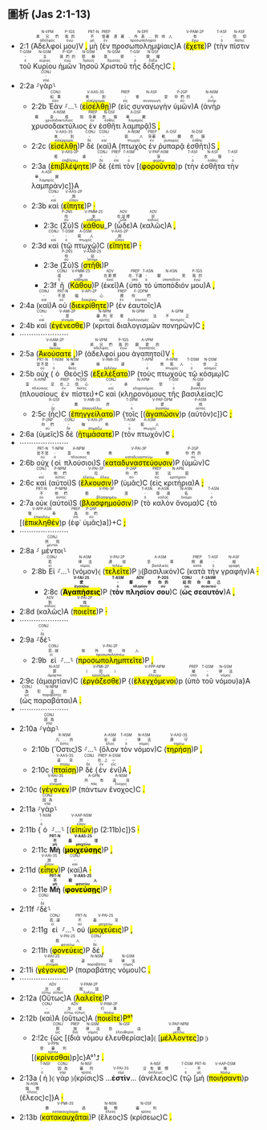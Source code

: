 ## 圖析 (Jas 2:1-13)

- 2:1 (<RUBY><ruby><ruby>Ἀδελφοί<rt>ἀδελφός</rt></ruby><rt>弟兄們</rt></ruby><rt>N-VPM</rt></RUBY> <RUBY><ruby><ruby>μου<rt>ἐγώ</rt></ruby><rt>我的</rt></ruby><rt>P-1GS</rt></RUBY>)V <mark class='punctuation'>,</mark> <RUBY><ruby><ruby>μὴ<rt>μή</rt></ruby><rt>不</rt></ruby><rt>PRT-N</rt></RUBY> (<RUBY><ruby><ruby>ἐν<rt>ἐν</rt></ruby><rt>懷著</rt></ruby><rt>PREP</rt></RUBY> <RUBY><ruby><ruby>προσωπολημψίαις<rt>προσωποληψία</rt></ruby><rt>憑著...外表...對待人</rt></ruby><rt>N-DPF</rt></RUBY>)A (<RUBY><ruby><ruby><mark class='verb'>ἔχετε</mark><rt>ἔχω</rt></ruby><rt>有</rt></ruby><rt>V-PAM-2P</rt></RUBY>)P (<RUBY><ruby><ruby>τὴν<rt>ὀ</rt></ruby><rt>-</rt></ruby><rt>T-ASF</rt></RUBY> <RUBY><ruby><ruby>πίστιν<rt>πίστις</rt></ruby><rt>信仰</rt></ruby><rt>N-ASF</rt></RUBY> <RUBY><ruby><ruby>τοῦ<rt>ὀ</rt></ruby><rt>-</rt></ruby><rt>T-GSM</rt></RUBY> <RUBY><ruby><ruby>Κυρίου<rt>κύριος</rt></ruby><rt>主</rt></ruby><rt>N-GSM</rt></RUBY> <RUBY><ruby><ruby>ἡμῶν<rt>ἐγώ</rt></ruby><rt>我們的</rt></ruby><rt>P-1GP</rt></RUBY> <RUBY><ruby><ruby>Ἰησοῦ<rt>Ἰησοῦς</rt></ruby><rt>耶穌</rt></ruby><rt>N-GSM</rt></RUBY> <RUBY><ruby><ruby>Χριστοῦ<rt>Χριστός</rt></ruby><rt>基督</rt></ruby><rt>N-GSM</rt></RUBY> <RUBY><ruby><ruby>τῆς<rt>ὀ</rt></ruby><rt>-</rt></ruby><rt>T-GSF</rt></RUBY> <RUBY><ruby><ruby>δόξης<rt>δόξα</rt></ruby><rt>榮耀</rt></ruby><rt>N-GSF</rt></RUBY>)C <mark class='punctuation'>.</mark>
- 2:2a ⸉<RUBY><ruby><ruby>γὰρ<rt>γάρ</rt></ruby><rt>-</rt></ruby><rt>CONJ</rt></RUBY>⸊
	- 2:2b <RUBY><ruby><ruby>Ἐὰν<rt>ἐάν</rt></ruby><rt>如果</rt></ruby><rt>CONJ</rt></RUBY> ⸉...⸊ (<RUBY><ruby><ruby><mark class='verb'>εἰσέλθῃ</mark><rt>εἰσέρχομαι</rt></ruby><rt>來到</rt></ruby><rt>V-AAS-3S</rt></RUBY>)P (<RUBY><ruby><ruby>εἰς<rt>εἰς</rt></ruby><rt>-</rt></ruby><rt>PREP</rt></RUBY> <RUBY><ruby><ruby>συναγωγὴν<rt>συναγωγή</rt></ruby><rt>會堂</rt></ruby><rt>N-ASF</rt></RUBY> <RUBY><ruby><ruby>ὑμῶν<rt>σύ</rt></ruby><rt>你們的</rt></ruby><rt>P-2GP</rt></RUBY>)A (<RUBY><ruby><ruby>ἀνὴρ<rt>ἀνήρ</rt></ruby><rt>人</rt></ruby><rt>N-NSM</rt></RUBY> <RUBY><ruby><ruby>χρυσοδακτύλιος<rt>χρυσοδακτύλιος</rt></ruby><rt>戴金戒指</rt></ruby><rt>A-NSM</rt></RUBY> <RUBY><ruby><ruby>ἐν<rt>ἐν</rt></ruby><rt>穿著</rt></ruby><rt>PREP</rt></RUBY> <RUBY><ruby><ruby>ἐσθῆτι<rt>ἐσθής</rt></ruby><rt>衣服</rt></ruby><rt>N-DSF</rt></RUBY> <RUBY><ruby><ruby>λαμπρᾷ<rt>λαμπρός</rt></ruby><rt>華麗</rt></ruby><rt>A-DSF</rt></RUBY>)S <mark class='punctuation'>,</mark> 
	- 2:2c (<RUBY><ruby><ruby><mark class='verb'>εἰσέλθῃ</mark><rt>εἰσέρχομαι</rt></ruby><rt>來到</rt></ruby><rt>V-AAS-3S</rt></RUBY>)P <RUBY><ruby><ruby>δὲ<rt>δέ</rt></ruby><rt>-</rt></ruby><rt>CONJ</rt></RUBY> (<RUBY><ruby><ruby>καὶ<rt>καί</rt></ruby><rt>-</rt></ruby><rt>CONJ</rt></RUBY>)A (<RUBY><ruby><ruby>πτωχὸς<rt>πτωχός</rt></ruby><rt>窮人</rt></ruby><rt>A-NSM</rt></RUBY> <RUBY><ruby><ruby>ἐν<rt>ἐν</rt></ruby><rt>穿著</rt></ruby><rt>PREP</rt></RUBY> <RUBY><ruby><ruby>ῥυπαρᾷ<rt>ῥυπαρός</rt></ruby><rt>骯髒</rt></ruby><rt>A-DSF</rt></RUBY> <RUBY><ruby><ruby>ἐσθῆτι<rt>ἐσθής</rt></ruby><rt>衣服</rt></ruby><rt>N-DSF</rt></RUBY>)S <mark class='punctuation'>,</mark>
	- 2:3a (<RUBY><ruby><ruby><mark class='verb'>ἐπιβλέψητε</mark><rt>ἐπιβλέπω</rt></ruby><rt>看重</rt></ruby><rt>V-AAS-2P</rt></RUBY>)P <RUBY><ruby><ruby>δὲ<rt>δέ</rt></ruby><rt>-</rt></ruby><rt>CONJ</rt></RUBY> {<RUBY><ruby><ruby>ἐπὶ<rt>ἐπί</rt></ruby><rt>-</rt></ruby><rt>PREP</rt></RUBY> <RUBY><ruby><ruby>τὸν<rt>ὀ</rt></ruby><rt>-</rt></ruby><rt>T-ASM</rt></RUBY> [(<RUBY><ruby><ruby><mark class='ptc'>φοροῦντα</mark><rt>φορέω</rt></ruby><rt>穿</rt></ruby><rt>V-PAP-ASM</rt></RUBY>)p (<RUBY><ruby><ruby>τὴν<rt>ὀ</rt></ruby><rt>-</rt></ruby><rt>T-ASF</rt></RUBY> <RUBY><ruby><ruby>ἐσθῆτα<rt>ἐσθής</rt></ruby><rt>衣服</rt></ruby><rt>N-ASF</rt></RUBY> <RUBY><ruby><ruby>τὴν<rt>ὀ</rt></ruby><rt>-</rt></ruby><rt>T-ASF</rt></RUBY> <RUBY><ruby><ruby>λαμπρὰν<rt>λαμπρός</rt></ruby><rt>華麗</rt></ruby><rt>A-ASF</rt></RUBY>)c]}A 
	- 2:3b <RUBY><ruby><ruby>καὶ<rt>καί</rt></ruby><rt>-</rt></ruby><rt>CONJ</rt></RUBY> (<RUBY><ruby><ruby><mark class='verb'>εἴπητε</mark><rt>εἶπον</rt></ruby><rt>說</rt></ruby><rt>V-AAS-2P</rt></RUBY>)P <mark class='punctuation'>·</mark> 
		- 2:3c (<RUBY><ruby><ruby>Σὺ<rt>σύ</rt></ruby><rt>你</rt></ruby><rt>P-2NS</rt></RUBY>)S (<RUBY><ruby><ruby><mark class='verb'>κάθου</mark><rt>κάθημαι</rt></ruby><rt>坐</rt></ruby><rt>V-PMM-2S</rt></RUBY>_P (<RUBY><ruby><ruby>ὧδε<rt>ὧδε</rt></ruby><rt>在這裡</rt></ruby><rt>ADV</rt></RUBY>)A (<RUBY><ruby><ruby>καλῶς<rt>καλῶς</rt></ruby><rt>好</rt></ruby><rt>ADV</rt></RUBY>)A <mark class='punctuation'>,</mark> 
	- 2:3d <RUBY><ruby><ruby>καὶ<rt>καί</rt></ruby><rt>-</rt></ruby><rt>CONJ</rt></RUBY> (<RUBY><ruby><ruby>τῷ<rt>ὀ</rt></ruby><rt>-</rt></ruby><rt>T-DSM</rt></RUBY> <RUBY><ruby><ruby>πτωχῷ<rt>πτωχός</rt></ruby><rt>窮人</rt></ruby><rt>A-DSM</rt></RUBY>)C (<RUBY><ruby><ruby><mark class='verb'>εἴπητε</mark><rt>εἶπον</rt></ruby><rt>說</rt></ruby><rt>V-AAS-2P</rt></RUBY>)P <mark class='punctuation'>·</mark> 
		- 2:3e (<RUBY><ruby><ruby>Σὺ<rt>σύ</rt></ruby><rt>你</rt></ruby><rt>P-2NS</rt></RUBY>)S (<RUBY><ruby><ruby><mark class='verb'>στῆθι</mark><rt>ἵστημι</rt></ruby><rt>站</rt></ruby><rt>V-AAM-2S</rt></RUBY>)P
		- 2:3f <RUBY><ruby><ruby>ἢ<rt>ἤ</rt></ruby><rt>或</rt></ruby><rt>CONJ</rt></RUBY> (<RUBY><ruby><ruby><mark class='verb'>Κάθου</mark><rt>κάθημαι</rt></ruby><rt>坐</rt></ruby><rt>V-PMM-2S</rt></RUBY>)P (<RUBY><ruby><ruby>ἐκεῖ<rt>ἐκεῖ</rt></ruby><rt>在那裡</rt></ruby><rt>ADV</rt></RUBY>)A (<RUBY><ruby><ruby>ὑπὸ<rt>ὑπό</rt></ruby><rt>在...下邊</rt></ruby><rt>PREP</rt></RUBY> <RUBY><ruby><ruby>τὸ<rt>ὀ</rt></ruby><rt>-</rt></ruby><rt>T-ASN</rt></RUBY> <RUBY><ruby><ruby>ὑποπόδιόν<rt>ὑποπόδιον</rt></ruby><rt>腳凳</rt></ruby><rt>N-ASN</rt></RUBY> <RUBY><ruby><ruby>μου<rt>ἐγώ</rt></ruby><rt>我的</rt></ruby><rt>P-1GS</rt></RUBY>)A <mark class='punctuation'>,</mark>
- 2:4a (<RUBY><ruby><ruby>καὶ<rt>καί</rt></ruby><rt>-</rt></ruby><rt>CONJ</rt></RUBY>)A <RUBY><ruby><ruby>οὐ<rt>οὐ</rt></ruby><rt>不是</rt></ruby><rt>PRT-N</rt></RUBY> (<RUBY><ruby><ruby><mark class='verb'>διεκρίθητε</mark><rt>διακρίνω</rt></ruby><rt>偏心</rt></ruby><rt>V-API-2P</rt></RUBY>)P (<RUBY><ruby><ruby>ἐν<rt>ἐν</rt></ruby><rt>裡</rt></ruby><rt>PREP</rt></RUBY> <RUBY><ruby><ruby>ἑαυτοῖς<rt>ἑαυτοῦ</rt></ruby><rt>你們</rt></ruby><rt>F-2DPM</rt></RUBY>)A 
- 2:4b <RUBY><ruby><ruby>καὶ<rt>καί</rt></ruby><rt>-</rt></ruby><rt>CONJ</rt></RUBY> (<RUBY><ruby><ruby><mark class='verb'>ἐγένεσθε</mark><rt>γίνομαι</rt></ruby><rt>是</rt></ruby><rt>V-AMI-2P</rt></RUBY>)P (<RUBY><ruby><ruby>κριταὶ<rt>κριτής</rt></ruby><rt>審判官</rt></ruby><rt>N-NPM</rt></RUBY> <RUBY><ruby><ruby>διαλογισμῶν<rt>διαλογισμός</rt></ruby><rt>看法</rt></ruby><rt>N-GPM</rt></RUBY> <RUBY><ruby><ruby>πονηρῶν<rt>πονηρός</rt></ruby><rt>不正</rt></ruby><rt>A-GPM</rt></RUBY>)C <mark class='punctuation'>;</mark>
- ⋯⋯⋯⋯⋯⋯⋯
- 2:5a (<RUBY><ruby><ruby><mark class='verb'>Ἀκούσατε</mark><rt>ἀκούω</rt></ruby><rt>聽</rt></ruby><rt>V-AAM-2P</rt></RUBY> <mark class='punctuation'>,</mark>)P (<RUBY><ruby><ruby>ἀδελφοί<rt>ἀδελφός</rt></ruby><rt>弟兄們</rt></ruby><rt>N-VPM</rt></RUBY> <RUBY><ruby><ruby>μου<rt>ἐγώ</rt></ruby><rt>我的</rt></ruby><rt>P-1GS</rt></RUBY> <RUBY><ruby><ruby>ἀγαπητοί<rt>ἀγαπητός</rt></ruby><rt>親愛的</rt></ruby><rt>A-VPM</rt></RUBY>)V <mark class='punctuation'>·</mark> 
- 2:5b <RUBY><ruby><ruby>οὐχ<rt>οὐ</rt></ruby><rt>豈不是</rt></ruby><rt>PRT-N</rt></RUBY> (<RUBY><ruby><ruby>ὁ<rt>ὀ</rt></ruby><rt>-</rt></ruby><rt>T-NSM</rt></RUBY> <RUBY><ruby><ruby>Θεὸς<rt>θεός</rt></ruby><rt>神</rt></ruby><rt>N-NSM</rt></RUBY>)S (<RUBY><ruby><ruby><mark class='verb'>ἐξελέξατο</mark><rt>ἐκλέγω</rt></ruby><rt>揀選</rt></ruby><rt>V-AMI-3S</rt></RUBY>)P (<RUBY><ruby><ruby>τοὺς<rt>ὀ</rt></ruby><rt>-</rt></ruby><rt>T-APM</rt></RUBY> <RUBY><ruby><ruby>πτωχοὺς<rt>πτωχός</rt></ruby><rt>貧窮人</rt></ruby><rt>A-APM</rt></RUBY> <RUBY><ruby><ruby>τῷ<rt>ὀ</rt></ruby><rt>-</rt></ruby><rt>T-DSM</rt></RUBY> <RUBY><ruby><ruby>κόσμῳ<rt>κόσμος</rt></ruby><rt>世上</rt></ruby><rt>N-DSM</rt></RUBY>)C (<RUBY><ruby><ruby>πλουσίους<rt>πλούσιος</rt></ruby><rt>富足</rt></ruby><rt>A-APM</rt></RUBY> <RUBY><ruby><ruby>ἐν<rt>ἐν</rt></ruby><rt>在...上</rt></ruby><rt>PREP</rt></RUBY> <RUBY><ruby><ruby>πίστει<rt>πίστις</rt></ruby><rt>信心</rt></ruby><rt>N-DSF</rt></RUBY>)+C <RUBY><ruby><ruby>καὶ<rt>καί</rt></ruby><rt>-</rt></ruby><rt>CONJ</rt></RUBY> (<RUBY><ruby><ruby>κληρονόμους<rt>κληρονόμος</rt></ruby><rt>承受</rt></ruby><rt>N-APM</rt></RUBY> <RUBY><ruby><ruby>τῆς<rt>ὀ</rt></ruby><rt>-</rt></ruby><rt>T-GSF</rt></RUBY> <RUBY><ruby><ruby>βασιλείας<rt>βασιλεία</rt></ruby><rt>國</rt></ruby><rt>N-GSF</rt></RUBY>)C 
	- 2:5c (<RUBY><ruby><ruby>ἧς<rt>ὅς</rt></ruby><rt>-</rt></ruby><rt>R-GSF</rt></RUBY>)C (<RUBY><ruby><ruby><mark class='verb'>ἐπηγγείλατο</mark><rt>ἐπαγγέλλω</rt></ruby><rt>應許</rt></ruby><rt>V-AMI-3S</rt></RUBY>)P {<RUBY><ruby><ruby>τοῖς<rt>ὀ</rt></ruby><rt>-</rt></ruby><rt>T-DPM</rt></RUBY> [(<RUBY><ruby><ruby><mark class='ptc'>ἀγαπῶσιν</mark><rt>ἀγαπάω</rt></ruby><rt>愛</rt></ruby><rt>V-PAP-DPM</rt></RUBY>)p (<RUBY><ruby><ruby>αὐτόν<rt>αὐτός</rt></ruby><rt>他</rt></ruby><rt>P-ASM</rt></RUBY>)c]}C <mark class='punctuation'>;</mark>
- 2:6a (<RUBY><ruby><ruby>ὑμεῖς<rt>σύ</rt></ruby><rt>你們</rt></ruby><rt>P-2NP</rt></RUBY>)S <RUBY><ruby><ruby>δὲ<rt>δέ</rt></ruby><rt>-</rt></ruby><rt>CONJ</rt></RUBY> (<RUBY><ruby><ruby><mark class='verb'>ἠτιμάσατε</mark><rt>ἀτιμάζω</rt></ruby><rt>侮辱</rt></ruby><rt>V-AAI-2P</rt></RUBY>)P (<RUBY><ruby><ruby>τὸν<rt>ὀ</rt></ruby><rt>-</rt></ruby><rt>T-ASM</rt></RUBY> <RUBY><ruby><ruby>πτωχόν<rt>πτωχός</rt></ruby><rt>窮人</rt></ruby><rt>A-ASM</rt></RUBY>)C <mark class='punctuation'>.</mark> 
- ⋯⋯⋯⋯⋯⋯⋯
- 2:6b <RUBY><ruby><ruby>οὐχ<rt>οὐ</rt></ruby><rt>豈不是</rt></ruby><rt>PRT-N</rt></RUBY> (<RUBY><ruby><ruby>οἱ<rt>ὀ</rt></ruby><rt>-</rt></ruby><rt>T-NPM</rt></RUBY> <RUBY><ruby><ruby>πλούσιοι<rt>πλούσιος</rt></ruby><rt>富有</rt></ruby><rt>A-NPM</rt></RUBY>)S (<RUBY><ruby><ruby><mark class='verb'>καταδυναστεύουσιν</mark><rt>καταδυναστεύω</rt></ruby><rt>欺壓</rt></ruby><rt>V-PAI-3P</rt></RUBY>)P (<RUBY><ruby><ruby>ὑμῶν<rt>σύ</rt></ruby><rt>你們的</rt></ruby><rt>P-2GP</rt></RUBY>)C
- 2:6c <RUBY><ruby><ruby>καὶ<rt>καί</rt></ruby><rt>-</rt></ruby><rt>CONJ</rt></RUBY> (<RUBY><ruby><ruby>αὐτοὶ<rt>αὐτός</rt></ruby><rt>他們</rt></ruby><rt>P-NPM</rt></RUBY>)S (<RUBY><ruby><ruby><mark class='verb'>ἕλκουσιν</mark><rt>ἑλκύω, ἕλκω</rt></ruby><rt>拉</rt></ruby><rt>V-PAI-3P</rt></RUBY>)P (<RUBY><ruby><ruby>ὑμᾶς<rt>σύ</rt></ruby><rt>你們</rt></ruby><rt>P-2AP</rt></RUBY>)C (<RUBY><ruby><ruby>εἰς<rt>εἰς</rt></ruby><rt>到</rt></ruby><rt>PREP</rt></RUBY> <RUBY><ruby><ruby>κριτήρια<rt>κριτήριον</rt></ruby><rt>法庭</rt></ruby><rt>N-APN</rt></RUBY>)A <mark class='punctuation'>;</mark>
- 2:7a <RUBY><ruby><ruby>οὐκ<rt>οὐ</rt></ruby><rt>不</rt></ruby><rt>PRT-N</rt></RUBY> (<RUBY><ruby><ruby>αὐτοὶ<rt>αὐτός</rt></ruby><rt>他們</rt></ruby><rt>P-NPM</rt></RUBY>)S (<RUBY><ruby><ruby><mark class='verb'>βλασφημοῦσιν</mark><rt>βλασφημέω</rt></ruby><rt>褻瀆</rt></ruby><rt>V-PAI-3P</rt></RUBY>)P (<RUBY><ruby><ruby>τὸ<rt>ὀ</rt></ruby><rt>-</rt></ruby><rt>T-ASN</rt></RUBY> <RUBY><ruby><ruby>καλὸν<rt>καλός</rt></ruby><rt>尊貴</rt></ruby><rt>A-ASN</rt></RUBY> <RUBY><ruby><ruby>ὄνομα<rt>ὄνομα</rt></ruby><rt>名</rt></ruby><rt>N-ASN</rt></RUBY>)C {<RUBY><ruby><ruby>τὸ<rt>ὀ</rt></ruby><rt>-</rt></ruby><rt>T-ASN</rt></RUBY> [(<RUBY><ruby><ruby><mark class='ptc'>ἐπικληθὲν</mark><rt>ἐπικαλέω</rt></ruby><rt>敬奉</rt></ruby><rt>V-APP-ASN</rt></RUBY>)p (<RUBY><ruby><ruby>ἐφ᾽<rt>ἐπί</rt></ruby><rt>為</rt></ruby><rt>PREP</rt></RUBY> <RUBY><ruby><ruby>ὑμᾶς<rt>σύ</rt></ruby><rt>你們</rt></ruby><rt>P-2AP</rt></RUBY>)a]}+C <mark class='punctuation'>;</mark> 
- ⋯⋯⋯⋯⋯⋯⋯
- 2:8a ⸉ <RUBY><ruby><ruby>μέντοι<rt>μέντοι</rt></ruby><rt>然而</rt></ruby><rt>CONJ</rt></RUBY>⸊
	- 2:8b <RUBY><ruby><ruby>Εἰ<rt>εἰ</rt></ruby><rt>若</rt></ruby><rt>CONJ</rt></RUBY> ⸉...⸊ (<RUBY><ruby><ruby>νόμον<rt>νόμος</rt></ruby><rt>律法</rt></ruby><rt>N-ASM</rt></RUBY>)⦇ (<RUBY><ruby><ruby><mark class='verb'>τελεῖτε</mark><rt>τελέω</rt></ruby><rt>遵從</rt></ruby><rt>V-PAI-2P</rt></RUBY>)P ⦈(<RUBY><ruby><ruby>βασιλικὸν<rt>βασιλικός</rt></ruby><rt>至尊</rt></ruby><rt>A-ASM</rt></RUBY>)C (<RUBY><ruby><ruby>κατὰ<rt>κατά</rt></ruby><rt>照著</rt></ruby><rt>PREP</rt></RUBY> <RUBY><ruby><ruby>τὴν<rt>ὀ</rt></ruby><rt>-</rt></ruby><rt>T-ASF</rt></RUBY> <RUBY><ruby><ruby>γραφήν<rt>γραφή</rt></ruby><rt>經</rt></ruby><rt>N-ASF</rt></RUBY>)A <mark class='punctuation'>·</mark> 
		- 2:8c (<strong><RUBY><ruby><ruby><mark class='verb'>Ἀγαπήσεις</mark><rt>ἀγαπάω</rt></ruby><rt>愛</rt></ruby><rt>V-FAI-2S</rt></RUBY></strong>)P (<strong><RUBY><ruby><ruby>τὸν<rt>ὀ</rt></ruby><rt>-</rt></ruby><rt>T-ASM</rt></RUBY></strong> <strong><RUBY><ruby><ruby>πλησίον<rt>πλησίον</rt></ruby><rt>鄰舍</rt></ruby><rt>ADV</rt></RUBY></strong> <strong><RUBY><ruby><ruby>σου<rt>σύ</rt></ruby><rt>你的</rt></ruby><rt>P-2GS</rt></RUBY></strong>)C (<strong><RUBY><ruby><ruby>ὡς<rt>ὡς</rt></ruby><rt>如同</rt></ruby><rt>CONJ</rt></RUBY></strong> <strong><RUBY><ruby><ruby>σεαυτόν<rt>σεαυτοῦ</rt></ruby><rt>你自己</rt></ruby><rt>F-2ASM</rt></RUBY></strong>)A <mark class='punctuation'>,</mark> 
- 2:8d (<RUBY><ruby><ruby>καλῶς<rt>καλῶς</rt></ruby><rt>對</rt></ruby><rt>ADV</rt></RUBY>)A (<RUBY><ruby><ruby><mark class='verb'>ποιεῖτε</mark><rt>ποιέω</rt></ruby><rt>做</rt></ruby><rt>V-PAI-2P</rt></RUBY>)P <mark class='punctuation'>·</mark>
- ⋯⋯⋯⋯⋯⋯⋯
- 2:9a ⸉<RUBY><ruby><ruby>δὲ<rt>δέ</rt></ruby><rt>-</rt></ruby><rt>CONJ</rt></RUBY>⸊
	- 2:9b <RUBY><ruby><ruby>εἰ<rt>εἰ</rt></ruby><rt>若...就</rt></ruby><rt>CONJ</rt></RUBY> ⸉...⸊ (<RUBY><ruby><ruby><mark class='verb'>προσωπολημπτεῖτε</mark><rt>προσωποληπτέω</rt></ruby><rt>按外貌待人</rt></ruby><rt>V-PAI-2P</rt></RUBY>)P <mark class='punctuation'>,</mark>
- 2:9c (<RUBY><ruby><ruby>ἁμαρτίαν<rt>ἁμαρτία</rt></ruby><rt>罪</rt></ruby><rt>N-ASF</rt></RUBY>)C (<RUBY><ruby><ruby><mark class='verb'>ἐργάζεσθε</mark><rt>ἐργάζομαι</rt></ruby><rt>(犯)</rt></ruby><rt>V-PMI-2P</rt></RUBY>)P {(<RUBY><ruby><ruby><mark class='ptc'>ἐλεγχόμενοι</mark><rt>ἐλέγχω</rt></ruby><rt>定</rt></ruby><rt>V-PPP-NPM</rt></RUBY>)p (<RUBY><ruby><ruby>ὑπὸ<rt>ὑπό</rt></ruby><rt>被</rt></ruby><rt>PREP</rt></RUBY> <RUBY><ruby><ruby>τοῦ<rt>ὀ</rt></ruby><rt>-</rt></ruby><rt>T-GSM</rt></RUBY> <RUBY><ruby><ruby>νόμου<rt>νόμος</rt></ruby><rt>律法</rt></ruby><rt>N-GSM</rt></RUBY>)a}A (<RUBY><ruby><ruby>ὡς<rt>ὡς</rt></ruby><rt>為</rt></ruby><rt>CONJ</rt></RUBY> <RUBY><ruby><ruby>παραβάται<rt>παραβάτης</rt></ruby><rt>犯法的</rt></ruby><rt>N-NPM</rt></RUBY>)A <mark class='punctuation'>.</mark>
- ⋯⋯⋯⋯⋯⋯⋯
- 2:10a ⸉<RUBY><ruby><ruby>γὰρ<rt>γάρ</rt></ruby><rt>因為</rt></ruby><rt>CONJ</rt></RUBY>⸊
	- 2:10b (<RUBY><ruby><ruby>Ὅστις<rt>ὅστις</rt></ruby><rt>凡...的</rt></ruby><rt>R-NSM</rt></RUBY>)S ⸉...⸊ (<RUBY><ruby><ruby>ὅλον<rt>ὅλος</rt></ruby><rt>全部</rt></ruby><rt>A-ASM</rt></RUBY> <RUBY><ruby><ruby>τὸν<rt>ὀ</rt></ruby><rt>-</rt></ruby><rt>T-ASM</rt></RUBY> <RUBY><ruby><ruby>νόμον<rt>νόμος</rt></ruby><rt>律法</rt></ruby><rt>N-ASM</rt></RUBY>)C (<RUBY><ruby><ruby><mark class='verb'>τηρήσῃ</mark><rt>τηρέω</rt></ruby><rt>遵守</rt></ruby><rt>V-AAS-3S</rt></RUBY>)P <mark class='punctuation'>,</mark> 
	- 2:10c (<RUBY><ruby><ruby><mark class='verb'>πταίσῃ</mark><rt>πταίω</rt></ruby><rt>違背</rt></ruby><rt>V-AAS-3S</rt></RUBY>)P <RUBY><ruby><ruby>δὲ<rt>δέ</rt></ruby><rt>-</rt></ruby><rt>CONJ</rt></RUBY> (<RUBY><ruby><ruby>ἐν<rt>ἐν</rt></ruby><rt>在...上</rt></ruby><rt>PREP</rt></RUBY> <RUBY><ruby><ruby>ἑνί<rt>εἷς</rt></ruby><rt>一</rt></ruby><rt>A-DSM</rt></RUBY>)A <mark class='punctuation'>,</mark> 
- 2:10c (<RUBY><ruby><ruby><mark class='verb'>γέγονεν</mark><rt>γίνομαι</rt></ruby><rt>是</rt></ruby><rt>V-RAI-3S</rt></RUBY>)P (<RUBY><ruby><ruby>πάντων<rt>πᾶς</rt></ruby><rt>所有</rt></ruby><rt>A-GPN</rt></RUBY> <RUBY><ruby><ruby>ἔνοχος<rt>ἔνοχος</rt></ruby><rt>違背</rt></ruby><rt>A-NSM</rt></RUBY>)C <mark class='punctuation'>.</mark>
- 2:11a ⸉<RUBY><ruby><ruby>γὰρ<rt>γάρ</rt></ruby><rt>因為</rt></ruby><rt>CONJ</rt></RUBY>⸊
- 2:11b {<RUBY><ruby><ruby>ὁ<rt>ὀ</rt></ruby><rt>-</rt></ruby><rt>T-NSM</rt></RUBY> ⸉...⸊ [(<RUBY><ruby><ruby><mark class='ptc'>εἰπών</mark><rt>εἶπον</rt></ruby><rt>說</rt></ruby><rt>V-AAP-NSM</rt></RUBY>)p (2:11b)c]}S <mark class='punctuation'>·</mark> 
	- 2:11c <strong><RUBY><ruby><ruby>Μὴ<rt>μή</rt></ruby><rt>不</rt></ruby><rt>PRT-N</rt></RUBY></strong> (<strong><RUBY><ruby><ruby><mark class='verb'>μοιχεύσῃς</mark><rt>μοιχεύω</rt></ruby><rt>姦淫</rt></ruby><rt>V-AAS-2S</rt></RUBY></strong>)P <mark class='punctuation'>,</mark> 
- 2:11d (<RUBY><ruby><ruby><mark class='verb'>εἶπεν</mark><rt>εἶπον</rt></ruby><rt>說</rt></ruby><rt>V-AAI-3S</rt></RUBY>)P (<RUBY><ruby><ruby>καί<rt>καί</rt></ruby><rt>-</rt></ruby><rt>CONJ</rt></RUBY>)A <mark class='punctuation'>·</mark> 
	- 2:11e <strong><RUBY><ruby><ruby>Μὴ<rt>μή</rt></ruby><rt>不</rt></ruby><rt>PRT-N</rt></RUBY></strong> (<strong><RUBY><ruby><ruby><mark class='verb'>φονεύσῃς</mark><rt>φονεύω</rt></ruby><rt>殺人</rt></ruby><rt>V-AAS-2S</rt></RUBY></strong>)P <mark class='punctuation'>·</mark> 
- 2:11f ⸉<RUBY><ruby><ruby>δὲ<rt>δέ</rt></ruby><rt>-</rt></ruby><rt>CONJ</rt></RUBY>⸊
	- 2:11g <RUBY><ruby><ruby>εἰ<rt>εἰ</rt></ruby><rt>若...還</rt></ruby><rt>CONJ</rt></RUBY> ⸉...⸊  <RUBY><ruby><ruby>οὐ<rt>οὐ</rt></ruby><rt>不</rt></ruby><rt>PRT-N</rt></RUBY> (<RUBY><ruby><ruby><mark class='verb'>μοιχεύεις</mark><rt>μοιχεύω</rt></ruby><rt>姦淫</rt></ruby><rt>V-PAI-2S</rt></RUBY>)P <mark class='punctuation'>,</mark> 
	- 2:11h (<RUBY><ruby><ruby><mark class='verb'>φονεύεις</mark><rt>φονεύω</rt></ruby><rt>殺人</rt></ruby><rt>V-PAI-2S</rt></RUBY>)P <RUBY><ruby><ruby>δέ<rt>δέ</rt></ruby><rt>-</rt></ruby><rt>CONJ</rt></RUBY> <mark class='punctuation'>,</mark> 
- 2:11i (<RUBY><ruby><ruby><mark class='verb'>γέγονας</mark><rt>γίνομαι</rt></ruby><rt>成</rt></ruby><rt>V-RAI-2S</rt></RUBY>)P (<RUBY><ruby><ruby>παραβάτης<rt>παραβάτης</rt></ruby><rt>違背</rt></ruby><rt>N-NSM</rt></RUBY> <RUBY><ruby><ruby>νόμου<rt>νόμος</rt></ruby><rt>律法</rt></ruby><rt>N-GSM</rt></RUBY>)C <mark class='punctuation'>.</mark> 
- ⋯⋯⋯⋯⋯⋯⋯
- 2:12a (<RUBY><ruby><ruby>Οὕτως<rt>οὕτω, οὕτως</rt></ruby><rt>怎樣</rt></ruby><rt>ADV</rt></RUBY>)A (<RUBY><ruby><ruby><mark class='verb'>λαλεῖτε</mark><rt>λαλέω</rt></ruby><rt>說話</rt></ruby><rt>V-PAM-2P</rt></RUBY>)P 
- 2:12b (<RUBY><ruby><ruby>καὶ<rt>καί</rt></ruby><rt>-</rt></ruby><rt>CONJ</rt></RUBY>)A (<RUBY><ruby><ruby>οὕτως<rt>οὕτω, οὕτως</rt></ruby><rt>怎樣</rt></ruby><rt>ADV</rt></RUBY>)A (<RUBY><ruby><ruby><mark class='verb'>ποιεῖτε</mark><rt>ποιέω</rt></ruby><rt>行事</rt></ruby><rt>V-PAM-2P</rt></RUBY>)<mark>P°¹</mark>
	- 2:!2c {<RUBY><ruby><ruby>ὡς<rt>ὡς</rt></ruby><rt>照</rt></ruby><rt>CONJ</rt></RUBY> [(<RUBY><ruby><ruby>διὰ<rt>διά</rt></ruby><rt>按</rt></ruby><rt>PREP</rt></RUBY> <RUBY><ruby><ruby>νόμου<rt>νόμος</rt></ruby><rt>律法</rt></ruby><rt>N-GSM</rt></RUBY> <RUBY><ruby><ruby>ἐλευθερίας<rt>ἐλευθερία</rt></ruby><rt>自由</rt></ruby><rt>N-GSF</rt></RUBY>)a]⦇ [<RUBY><ruby><ruby><mark class='ptc'>μέλλοντες</mark><rt>μέλλω</rt></ruby><rt>要</rt></ruby><rt>V-PAP-NPM</rt></RUBY>]p ⦈[(<RUBY><ruby><ruby><mark class='inf'>κρίνεσθαι</mark><rt>κρίνω</rt></ruby><rt>受審判</rt></ruby><rt>V-PPN</rt></RUBY>)p]c}A°¹⮥ <mark class='punctuation'>.</mark>
- 2:13a (<RUBY><ruby><ruby>ἡ<rt>ὀ</rt></ruby><rt>-</rt></ruby><rt>T-NSF</rt></RUBY>)⦇ <RUBY><ruby><ruby>γὰρ<rt>γάρ</rt></ruby><rt>因為</rt></ruby><rt>CONJ</rt></RUBY> ⦈(<RUBY><ruby><ruby>κρίσις<rt>κρίσις</rt></ruby><rt>審判</rt></ruby><rt>N-NSF</rt></RUBY>)S ...<RUBY><ruby><strong>ἐστὶν</strong><rt>εἰμί</rt></ruby><rt>V-PAI-3S</rt></RUBY>... (<RUBY><ruby><ruby>ἀνέλεος<rt>ἀνίλεως</rt></ruby><rt>沒有憐憫</rt></ruby><rt>A-NSF</rt></RUBY>)C {<RUBY><ruby><ruby>τῷ<rt>ὀ</rt></ruby><rt>-</rt></ruby><rt>T-DSM</rt></RUBY> [<RUBY><ruby><ruby>μὴ<rt>μή</rt></ruby><rt>不</rt></ruby><rt>PRT-N</rt></RUBY> (<RUBY><ruby><ruby><mark class='ptc'>ποιήσαντι</mark><rt>ποιέω</rt></ruby><rt>施</rt></ruby><rt>V-AAP-DSM</rt></RUBY>)p (<RUBY><ruby><ruby>ἔλεος<rt>ἔλεος</rt></ruby><rt>憐憫</rt></ruby><rt>N-ASN</rt></RUBY>)c]}A <mark class='punctuation'>·</mark> 
- 2:13b (<RUBY><ruby><ruby><mark class='verb'>κατακαυχᾶται</mark><rt>κατακαυχάομαι</rt></ruby><rt>勝過</rt></ruby><rt>V-PMI-3S</rt></RUBY>)P (<RUBY><ruby><ruby>ἔλεος<rt>ἔλεος</rt></ruby><rt>憐憫</rt></ruby><rt>N-NSN</rt></RUBY>)S (<RUBY><ruby><ruby>κρίσεως<rt>κρίσις</rt></ruby><rt>審判</rt></ruby><rt>N-GSF</rt></RUBY>)C <mark class='punctuation'>.</mark> 